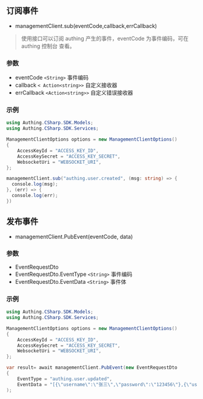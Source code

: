 ## 订阅事件
- managementClient.sub(eventCode,callback,errCallback)
> 使用接口可以订阅 authing 产生的事件，eventCode 为事件编码，可在 authing 控制台 查看。

### 参数
- eventCode `<String>`  事件编码
- callback `< Action<string>>` 自定义接收器
- errCallback `<Action<string>>` 自定义错误接收器

### 示例
```csharp
using Authing.CSharp.SDK.Models;
using Authing.CSharp.SDK.Services;

ManagementClientOptions options = new ManagementClientOptions()
{
    AccessKeyId = "ACCESS_KEY_ID",
    AccessKeySecret = "ACCESS_KEY_SECRET",
    WebsocketUri = "WEBSOCKET_URI",
};

managementClient.sub("authing.user.created", (msg: string) => {
  console.log(msg);
}, (err) => {
  console.log(err);
})
```

## 发布事件
- managementClient.PubEvent(eventCode, data)

### 参数
- EventRequestDto
- EventRequestDto.EventType `<String>`  事件编码
- EventRequestDto.EventData `<String>` 事件体

### 示例
```csharp
using Authing.CSharp.SDK.Models;
using Authing.CSharp.SDK.Services;

ManagementClientOptions options = new ManagementClientOptions()
{
    AccessKeyId = "ACCESS_KEY_ID",
    AccessKeySecret = "ACCESS_KEY_SECRET",
    WebsocketUri = "WEBSOCKET_URI",
};

var result= await managementClient.PubEvent(new EventRequestDto
{
    EventType = "authing.user.updated",
    EventData = "[{\"username\":\"张三\",\"password\":\"123456\"},{\"username\":\"张三\",\"password\":\"123456\"}]" }
);
```
